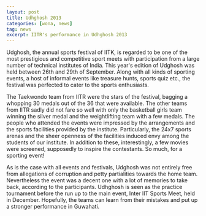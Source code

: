 ```yaml
---
layout: post
title: Udhghosh 2013
categories: [wona, news]
tag: news
excerpt: IITR's performance in Udhghosh 2013
---
```


Udghosh, the annual sports festival of IITK, is regarded to be one of the most prestigious and competitive sport meets with participation from a large number of technical institutes of India. This year's edition of Udghosh was held between 26th and 29th of September. Along with all kinds of sporting events, a host of informal events like treasure hunts, sports quiz etc., the festival was perfected to cater to the sports enthusiasts.

The Taekwondo team from IITR were the stars of the festival, bagging a whopping 30 medals out of the 36 that were available. The other teams from IITR sadly did not fare so well with only the basketball girls team winning the silver medal and the weightlifting team with a few medals. The people who attended the events were impressed by the arrangements and the sports facilities provided by the institute. Particularly, the 24x7 sports arenas and the sheer openness of the facilities induced envy among the students of our institute. In addition to these, interestingly, a few movies were screened, supposedly to inspire the contestants. So much, for a sporting event!

As is the case with all events and festivals, Udghosh was not entirely free from allegations of corruption and petty partialities towards the home team. Nevertheless the event was a decent one with a lot of memories to take back, according to the participants. Udhghosh is seen as the practice tournament before the run up to the main event, Inter IIT Sports Meet, held in December. Hopefully, the teams can learn from their mistakes and put up a stronger performance in Guwahati.
